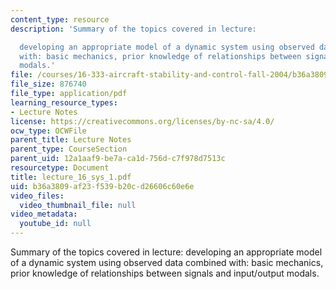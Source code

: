 ```yaml
---
content_type: resource
description: 'Summary of the topics covered in lecture:

  developing an appropriate model of a dynamic system using observed data combined
  with: basic mechanics, prior knowledge of relationships between signals and input/output
  modals.'
file: /courses/16-333-aircraft-stability-and-control-fall-2004/b36a3809af23f539b20cd26606c60e6e_lecture_16_sys_1.pdf
file_size: 876740
file_type: application/pdf
learning_resource_types:
- Lecture Notes
license: https://creativecommons.org/licenses/by-nc-sa/4.0/
ocw_type: OCWFile
parent_title: Lecture Notes
parent_type: CourseSection
parent_uid: 12a1aaf9-be7a-ca1d-756d-c7f978d7513c
resourcetype: Document
title: lecture_16_sys_1.pdf
uid: b36a3809-af23-f539-b20c-d26606c60e6e
video_files:
  video_thumbnail_file: null
video_metadata:
  youtube_id: null
---
```

Summary of the topics covered in lecture:
developing an appropriate model of a dynamic system using observed data combined with: basic mechanics, prior knowledge of relationships between signals and input/output modals.